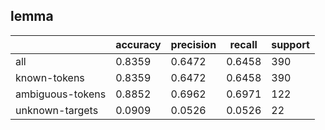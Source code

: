 
## lemma

|                  | accuracy | precision | recall | support |
|------------------|----------|-----------|--------|---------|
| all              | 0.8359   | 0.6472    | 0.6458 | 390     |
| known-tokens     | 0.8359   | 0.6472    | 0.6458 | 390     |
| ambiguous-tokens | 0.8852   | 0.6962    | 0.6971 | 122     |
| unknown-targets  | 0.0909   | 0.0526    | 0.0526 | 22      |

